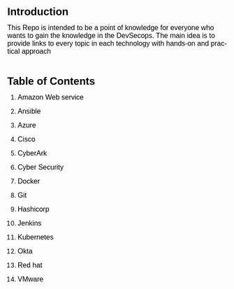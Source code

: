 <html>
<head>
	<meta http-equiv="content-type" content="text/html; charset=windows-1252"/>
	<title></title>
	<meta name="generator" content="LibreOffice 7.2.1.2 (Windows)"/>
	<meta name="created" content="00:00:00"/>
	<meta name="changed" content="2021-09-30T16:05:06.620000000"/>
	<meta name="Originator" content="Microsoft Word 15"/>
	<meta name="ProgId" content="Word.Document"/>
	<style type="text/css">
		p { color: #000000 }
		a:link { color: #0000ff }
		a:visited { color: #954f72 }
	</style>
</head>
<body lang="en-GB" text="#000000" link="#0000ff" vlink="#954f72" dir="ltr"><p class="msonormal" style="orphans: 2">
<font face="Arial Black, sans-serif"><font size="5" style="font-size: 18pt"><b>Introduction</b></font></font></p>
<p class="msonormal"><font face="Arial Black, sans-serif"><font size="3" style="font-size: 12pt">This
Repo is intended to be a point of knowledge for everyone who wants to
gain the knowledge in the DevSecops. The main idea is to provide
links to every topic in each technology with hands-on and practical
approach</font></font></p>
<p class="msonormal">&nbsp;</p>
<p class="msonormal" style="orphans: 2"><font face="Arial Black, sans-serif"><font size="5" style="font-size: 18pt"><b>Table
of Contents</b></font></font></p>
<ol>
	<li><p style="margin-bottom: 0in"><font face="Arial Black, sans-serif"><font size="3" style="font-size: 12pt">Amazon
	Web service</font> </font>
	</p>
	<li><p style="margin-bottom: 0in"><font face="Arial Black, sans-serif"><font size="3" style="font-size: 12pt">Ansible</font>
	</font>
	</p>
	<li><p style="margin-bottom: 0in"><font face="Arial Black, sans-serif"><font size="3" style="font-size: 12pt">Azure</font>
	</font>
	</p>
	<li><p style="margin-bottom: 0in"><font face="Arial Black, sans-serif"><font size="3" style="font-size: 12pt">Cisco</font>
	</font>
	</p>
	<li><p style="margin-bottom: 0in"><font face="Arial Black, sans-serif"><font size="3" style="font-size: 12pt">CyberArk</font>
	</font>
	</p>
	<li><p style="margin-bottom: 0in"><font face="Arial Black, sans-serif"><font size="3" style="font-size: 12pt">Cyber
	Security</font> </font>
	</p>
	<li><p style="margin-bottom: 0in"><font face="Arial Black, sans-serif"><font size="3" style="font-size: 12pt">Docker</font>
	</font>
	</p>
	<li><p style="margin-bottom: 0in"><font face="Arial Black, sans-serif"><font size="3" style="font-size: 12pt">Git
	</font></font>
	</p>
	<li><p style="margin-bottom: 0in"><font face="Arial Black, sans-serif"><font size="3" style="font-size: 12pt">Hashicorp</font>
	</font>
	</p>
	<li><p style="margin-bottom: 0in"><font face="Arial Black, sans-serif"><font size="3" style="font-size: 12pt">Jenkins</font>
	</font>
	</p>
	<li><p style="margin-bottom: 0in"><font face="Arial Black, sans-serif"><font size="3" style="font-size: 12pt">Kubernetes</font>
	</font>
	</p>
	<li><p style="margin-bottom: 0in"><font face="Arial Black, sans-serif"><font size="3" style="font-size: 12pt">Okta</font>
	</font>
	</p>
	<li><p style="margin-bottom: 0in"><font face="Arial Black, sans-serif"><font size="3" style="font-size: 12pt">Red
	hat</font> </font>
	</p>
	<li><p><font face="Arial Black, sans-serif"><font size="3" style="font-size: 12pt">VMware</font>
	</font>
	</p>
</ol>
<p class="msonormal">&nbsp;</p>
</body>
</html>
